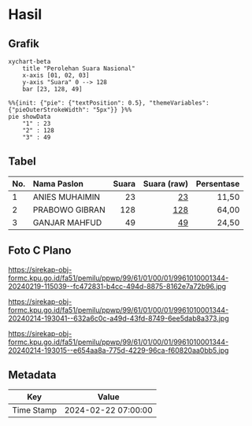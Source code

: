 # Hasil

## Grafik

```mermaid
xychart-beta
    title "Perolehan Suara Nasional"
    x-axis [01, 02, 03]
    y-axis "Suara" 0 --> 128
    bar [23, 128, 49]
```

```mermaid
%%{init: {"pie": {"textPosition": 0.5}, "themeVariables": {"pieOuterStrokeWidth": "5px"}} }%%
pie showData
    "1" : 23
    "2" : 128
    "3" : 49
```

## Tabel

| No. | Nama Paslon    | Suara | Suara (raw) | Persentase |
|:--- |:-------------- | -----:| -----------:| ----------:|
| 1   | ANIES MUHAIMIN | 23    | [23][p-1]   | 11,50      |
| 2   | PRABOWO GIBRAN | 128   | [128][p-2]  | 64,00      |
| 3   | GANJAR MAHFUD  | 49    | [49][p-3]   | 24,50      |


[p-1]: https://github.com/gigit-pemilu/pemilu-2024/blob/main/pilpres/hitung-suara/sub/99-luar-negeri/sub/61-kota-kinabalu-malaysia/sub/01-kota-kinabalu-malaysia/sub/0001-kota-kinabalu-malaysia/sub/344-ksk-333/sub/paslon-1.txt
[p-2]: https://github.com/gigit-pemilu/pemilu-2024/blob/main/pilpres/hitung-suara/sub/99-luar-negeri/sub/61-kota-kinabalu-malaysia/sub/01-kota-kinabalu-malaysia/sub/0001-kota-kinabalu-malaysia/sub/344-ksk-333/sub/paslon-2.txt
[p-3]: https://github.com/gigit-pemilu/pemilu-2024/blob/main/pilpres/hitung-suara/sub/99-luar-negeri/sub/61-kota-kinabalu-malaysia/sub/01-kota-kinabalu-malaysia/sub/0001-kota-kinabalu-malaysia/sub/344-ksk-333/sub/paslon-3.txt

## Foto C Plano

https://sirekap-obj-formc.kpu.go.id/fa51/pemilu/ppwp/99/61/01/00/01/9961010001344-20240219-115039--fc472831-b4cc-494d-8875-8162e7a72b96.jpg

https://sirekap-obj-formc.kpu.go.id/fa51/pemilu/ppwp/99/61/01/00/01/9961010001344-20240214-193041--632a6c0c-a49d-43fd-8749-6ee5dab8a373.jpg

https://sirekap-obj-formc.kpu.go.id/fa51/pemilu/ppwp/99/61/01/00/01/9961010001344-20240214-193015--e654aa8a-775d-4229-96ca-f60820aa0bb5.jpg


## Metadata

| Key        | Value               |
| ---------- | ------------------- |
| Time Stamp | 2024-02-22 07:00:00 |



